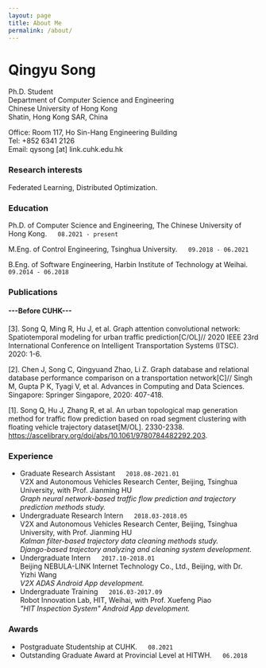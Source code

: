 ```yaml
---
layout: page  
title: About Me
permalink: /about/
---
```


# Qingyu Song
Ph.D. Student <br/>
Department of Computer Science and Engineering <br/>
Chinese University of Hong Kong <br/>
Shatin, Hong Kong SAR, China <br/>

Office: Room 117, Ho Sin-Hang Engineering Building <br/>
Tel: +852 6341 2126 <br/>
Email: qysong [at] link.cuhk.edu.hk <br/>


### Research interests

Federated Learning, Distributed Optimization.


### Education

Ph.D. of Computer Science and Engineering, The Chinese University of Hong Kong. &emsp; `08.2021 - present`

M.Eng. of Control Engineering, Tsinghua University. &emsp; `09.2018 - 06.2021`

B.Eng. of Software Engineering, Harbin Institute of Technology at Weihai. &emsp; `09.2014 - 06.2018`


### Publications
<!-- A list is also available [online](http://scholar.google.co.uk/citations?user=LTOTl0YAAAAJ) -->

#### ---Before CUHK---
[3]. Song Q, Ming R, Hu J, et al. Graph attention convolutional network: Spatiotemporal modeling for urban traffic prediction[C/OL]// 2020 IEEE 23rd International Conference on Intelligent Transportation Systems (ITSC). 2020: 1-6.

[2]. Chen J, Song C, Qingyuand Zhao, Li Z. Graph database and relational database performance comparison on a transportation network[C]// Singh M, Gupta P K, Tyagi V, et al. Advances in Computing and Data Sciences. Singapore: Springer Singapore, 2020: 407-418.

[1]. Song Q, Hu J, Zhang R, et al. An urban topological map generation method for traffic flow prediction based on road segment clustering with floating vehicle trajectory dataset[M/OL]. 2330-2338. https://ascelibrary.org/doi/abs/10.1061/9780784482292.203.


### Experience
* Graduate Research Assistant &emsp; `2018.08-2021.01` <br/>
  V2X and Autonomous Vehicles Research Center, Beijing, Tsinghua University, with Prof. Jianming HU <br/>
  *Graph neural network-based traffic flow prediction and trajectory prediction methods study.*
* Undergraduate Research Intern &emsp; `2018.03-2018.05` <br/>
  V2X and Autonomous Vehicles Research Center, Beijing, Tsinghua University, with Prof. Jianming HU <br/>
  *Kalman filter-based trajectory data cleaning methods study.* <br/>
  *Django-based trajectory analyzing and cleaning system development.*
* Undergraduate Intern &emsp; `2017.10-2018.01` <br/>
  Beijing NEBULA-LINK Internet Technology Co., Ltd., Beijing, with Dr. Yizhi Wang<br/>
  *V2X ADAS Android App development.*
* Undergraduate Training &emsp; `2016.03-2017.09`<br/>
  Robot Innovation Lab, HIT, Weihai, with Prof. Xuefeng Piao <br/>
  *"HIT Inspection System" Android App development.*

### Awards
* Postgraduate Studentship at CUHK. &emsp; `08.2021` <br/>
* Outstanding Graduate Award at Provincial Level at HITWH. &emsp; `06.2018` <br/>

<!-- ### Footer Last updated: Aug 2021 -->


